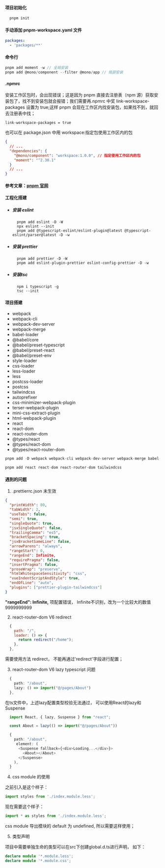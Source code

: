 #### 项目初始化

```js
  pnpm init
```

#### 手动添加 pnpm-workspace.yaml 文件

```yaml
packages:
  - 'packages/**'
```

#### 命令行

```js
pnpm add moment -w // 全局安装
pnpm add @mono/component --filter @mono/app // 局部安装
```

#### .npmrc

安装工作区包时，会出现错误；这是因为 pnpm 直接去注册表（npm 源）获取安装包了，找不到安装包就会报错；我们需要再.npmrc 中奖 link-workspace-packages 设置为 true;这样 pnpm 会现在工作区内找安装包，如果找不到，就回去注册表中找；

```text
link-workspace-packages = true
```

也可以在 package.json 中用 workspace:指定包使用工作区内的包

```json
{
  // ...
  "dependencies": {
    "@mono/component": "workspace:1.0.0", // 指定使用工作区内的包
    "moment": "^2.30.1"
  }
  // ...
}
```

#### 参考文章：[pnpm 官网](https://pnpm.io/)

#### 工程化搭建

- ##### 安装 eslint

  ```
    pnpm add eslint -D -W
    npx eslint --init
    pnpm add @typescript-eslint/eslint-plugin@latest @typescript-eslint/parser@latest -D -w
  ```

- ##### 安装 prettier
  ```
    pnpm add prettier -D -W
    pnpm add eslint-plugin-prettier eslint-config-prettier -D -w
  ```
- ##### 安装tsc
  ```
    npm i typescript -g
    tsc --init
  ```

#### 项目搭建

- webpack
- webpack-cli
- webpack-dev-server
- webpack-merge
- babel-loader
- @babel/core
- @babel/preset-typescript
- @babel/preset-react
- @babel/preset-env
- style-loader
- css-loader
- less-loader
- less
- postcss-loader
- postcss
- tailwindcss
- autoprefixer
- css-minimizer-webpack-plugin
- terser-webpack-plugin
- mini-css-extract-plugin
- html-webpack-plugin
- react
- react-dom
- react-router-dom
- @types/react
- @types/react-dom
- @types/react-router-dom

```js
pnpm add -D webpack webpack-cli webpack-dev-server webpack-merge babel-loader @babel/core @babel/preset-typescript @babel/preset-react @babel/preset-env style-loader css-loader less-loader less postcss-loader postcss autoprefixer css-minimizer-webpack-plugin terser-webpack-plugin mini-css-extract-plugin html-webpack-plugin @types/react @types/react-dom @types/react-router-dom
```

```js
pnpm add react react-dom react-router-dom tailwindcss
```

#### 遇到的问题

1. .prettierrc.json 未生效

```json
{
  "printWidth": 80,
  "tabWidth": 2,
  "useTabs": false,
  "semi": true,
  "singleQuote": true,
  "jsxSingleQuote": false,
  "trailingComma": "es5",
  "bracketSpacing": true,
  "jsxBracketSameLine": false,
  "arrowParens": "always",
  "rangeStart": 0,
  "rangeEnd": Infinite,
  "requirePragma": false,
  "insertPragma": false,
  "proseWrap": "preserve",
  "htmlWhitespaceSensitivity": "css",
  "vueIndentScriptAndStyle": true,
  "endOfLine": "auto",
  "plugins": ["prettier-plugin-tailwindcss"]
}
```

**"rangeEnd": Infinite,** 项配置错误， Infinite不识别，改为一个比较大的数值9999999999

2. react-router-dom V6 redirect

```js
  {
    path: "/",
    loader: () => {
      return redirect("/home");
    },
  },
```

需要使用方法 redirect， 不能再通过'redirect'字段进行配置；

3. react-router-dom V6 lazy typescript 问题

```ts
  {
    path: "/about",
    lazy: () => import("@/pages/About")
  },
```

在ts文件中，上述lazy配置类型校验无法通过， 可以使用React的lazy和Suspense

```ts
  import React, { lazy, Suspense } from "react";

  const About = lazy(() => import("@/pages/About"))

  {
    path: "/about",
     element: (
      <Suspense fallback={<div>Loading...</div>}>
        <About></About>
      </Suspense>
    ),
  }
```

4. css module 的使用

之前引入是这个样子：

```js
import styles from './index.module.less';
```

现在需要这个样子：

```js
import * as styles from './index.module.less';
```

css module 导出模块的 default 为 undefined, 所以需要这样使用；

5. 类型声明

项目中需要单独生命的类型可以在src下创建global.d.ts进行声明， 如下：

```ts
declare module '*.module.less';
declare module '*.module.css';
```

